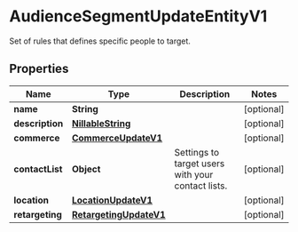 

# AudienceSegmentUpdateEntityV1

Set of rules that defines specific people to target.

## Properties

Name | Type | Description | Notes
------------ | ------------- | ------------- | -------------
**name** | **String** |  |  [optional]
**description** | [**NillableString**](NillableString.md) |  |  [optional]
**commerce** | [**CommerceUpdateV1**](CommerceUpdateV1.md) |  |  [optional]
**contactList** | **Object** | Settings to target users with your contact lists. |  [optional]
**location** | [**LocationUpdateV1**](LocationUpdateV1.md) |  |  [optional]
**retargeting** | [**RetargetingUpdateV1**](RetargetingUpdateV1.md) |  |  [optional]



